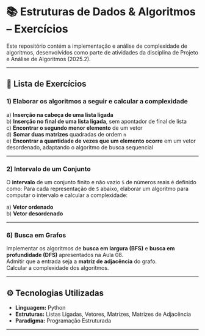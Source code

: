# 📚 Estruturas de Dados & Algoritmos – Exercícios

Este repositório contém a implementação e análise de complexidade de algoritmos, desenvolvidos como parte de atividades da disciplina de Projeto e Análise de Algoritmos (2025.2).

---

## 📝 Lista de Exercícios

### 1) Elaborar os algoritmos a seguir e calcular a complexidade

a) **Inserção na cabeça de uma lista ligada**  
b) **Inserção no final de uma lista ligada**, sem apontador de final de lista  
c) **Encontrar o segundo menor elemento** de um vetor  
d) **Somar duas matrizes** quadradas de ordem `n`  
e) **Encontrar a quantidade de vezes que um elemento ocorre** em um vetor desordenado, adaptando o algoritmo de busca sequencial  

---

### 2) Intervalo de um Conjunto

O **intervalo** de um conjunto finito e não vazio `S` de números reais é definido como:
Para cada representação de `S` abaixo, elaborar um algoritmo para computar o intervalo e calcular a complexidade:

a) **Vetor ordenado**  
b) **Vetor desordenado**  

---

### 6) Busca em Grafos

Implementar os algoritmos de **busca em largura (BFS)** e **busca em profundidade (DFS)** apresentados na Aula 08.  
Admitir que a entrada seja a **matriz de adjacência** do grafo.  
Calcular a complexidade dos algoritmos.

---

## ⚙️ Tecnologias Utilizadas

- **Linguagem:** Python
- **Estruturas:** Listas Ligadas, Vetores, Matrizes, Matrizes de Adjacência  
- **Paradigma:** Programação Estruturada

---


